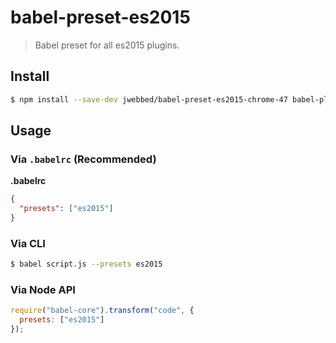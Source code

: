 # babel-preset-es2015

> Babel preset for all es2015 plugins.

## Install

```sh
$ npm install --save-dev jwebbed/babel-preset-es2015-chrome-47 babel-plugin-transform-es2015-parameters babel-plugin-transform-es2015-unicode-regex babel-plugin-transform-es2015-sticky-regex babel-plugin-transform-es2015-block-scoping babel-plugin-transform-es2015-classes babel-plugin-transform-es2015-object-super --save
```

## Usage

### Via `.babelrc` (Recommended)

**.babelrc**

```json
{
  "presets": ["es2015"]
}
```

### Via CLI

```sh
$ babel script.js --presets es2015 
```

### Via Node API

```javascript
require("babel-core").transform("code", {
  presets: ["es2015"]
});
```

